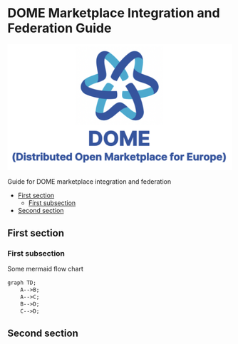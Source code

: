# DOME Marketplace Integration and Federation Guide

![DOME Logo](doc/img/DOME_logo_doc.png)

Guide for DOME marketplace integration and federation

<!-- ToC created with: https://github.com/thlorenz/doctoc -->
<!-- Update with: doctoc README.md -->
<!-- Will be also updated during pre-release/release GitHub workflow -->
<!-- param::isNotitle::true:: -->

<!-- **Table of Contents** -->

<!-- START doctoc generated TOC please keep comment here to allow auto update -->
<!-- DON'T EDIT THIS SECTION, INSTEAD RE-RUN doctoc TO UPDATE -->
<!-- param::title::**Table of Contents**:: -->

- [First section](#first-section)
  - [First subsection](#first-subsection)
- [Second section](#second-section)

<!-- END doctoc generated TOC please keep comment here to allow auto update -->


## First section


### First subsection

Some mermaid flow chart

```mermaid
graph TD;
    A-->B;
    A-->C;
    B-->D;
    C-->D;
```



## Second section



